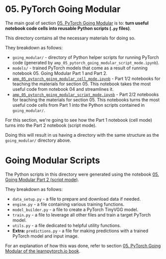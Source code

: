 # 05. PyTorch Going Modular

The main goal of section [05. PyTorch Going Modular](https://github.com/radiukpavlo/applied-math-packages/blob/main/01_notebooks/amp_05_pytorch_going_modular.md) is to: **turn useful notebook code cells into reusable Python scripts (`.py` files)**.

This directory contains all the necessary materials for doing so.

They breakdown as follows:
* `going_modular/` - directory of Python helper scripts for running PyTorch code (generated by `amp_05_pytorch_going_modular_script_mode.ipynb`).
* `models/` - trained PyTorch models that come as a result of running notebook 05. Going Modular Part 1 and Part 2.
* [`amp_05_pytorch_going_modular_cell_mode.ipynb`](https://colab.research.google.com/github/radiukpavlo/applied-math-packages/blob/main/01_notebooks/amp_05_pytorch_going_modular_cell_mode.ipynb) - Part 1/2 notebooks for teaching the materials for section 05. This notebook takes the most useful code from notebook 04 and streamlines it.
* [`amp_05_pytorch_going_modular_script_mode.ipynb`](https://colab.research.google.com/github/radiukpavlo/applied-math-packages/blob/main/01_notebooks/amp_05_pytorch_going_modular_script_mode.ipynb) - Part 2/2 notebooks for teaching the materials for section 05. This notebooks turns the most useful code cells from Part 1 into the Python scripts contained in `going_modular/`.

For this section, we're going to see how the Part 1 notebook (cell mode) turns into the Part 2 notebook (script mode).

Doing this will result in us having a directory with the same structure as the `going_modular/` directory above.

# Going Modular Scripts

The Python scripts in this directory were generated using the notebook [05. Going Modular Part 2 (script mode)](https://colab.research.google.com/github/radiukpavlo/applied-math-packages/blob/main/01_notebooks/amp_05_pytorch_going_modular_script_mode.ipynb).

They breakdown as follows: 
* `data_setup.py` - a file to prepare and download data if needed.
* `engine.py` - a file containing various training functions.
* `model_builder.py` - a file to create a PyTorch TinyVGG model.
* `train.py` - a file to leverage all other files and train a target PyTorch model.
* `utils.py` - a file dedicated to helpful utility functions.
* **Extra:** `predictions.py` - a file for making predictions with a trained PyTorch model and input image.

For an explanation of how this was done, refer to section [05. PyTorch Going Modular of the learnpytorch.io book](https://github.com/radiukpavlo/applied-math-packages/tree/main/going_modular).